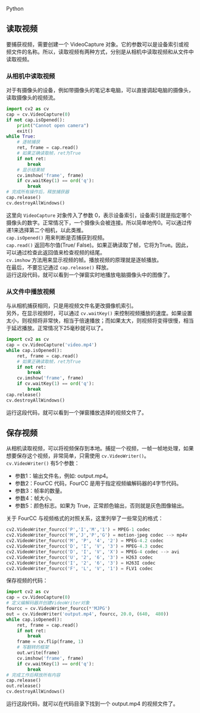 Python
<a name="Fq4bO"></a>
## 读取视频
要捕获视频，需要创建一个 VideoCapture 对象。它的参数可以是设备索引或视频文件的名称。所以，读取视频有两种方式，分别是从相机中读取视频和从文件中读取视频。
<a name="aos8w"></a>
### 从相机中读取视频
对于有摄像头的设备，例如带摄像头的笔记本电脑，可以直接调起电脑的摄像头，读取摄像头的视频流。
```python
import cv2 as cv
cap = cv.VideoCapture(0)
if not cap.isOpened():
    print("Cannot open camera")
    exit()
while True:
    # 逐帧捕获
    ret, frame = cap.read()
    # 如果正确读取帧，ret为True
    if not ret:
        break
    # 显示结果帧
    cv.imshow('frame', frame)
    if cv.waitKey(1) == ord('q'):
        break
# 完成所有操作后，释放捕获器
cap.release()
cv.destroyAllWindows()
```
这里向 `VideoCapture` 对象传入了参数 0，表示设备索引，设备索引就是指定哪个摄像头的数字。正常情况下，一个摄像头会被连接。所以简单地传0。可以通过传递1来选择第二个相机，以此类推。<br />`cap.isOpened()` 用来判断是否捕获到视频。<br />`cap.read()` 返回布尔值(True/ False)。如果正确读取了帧，它将为True。因此，可以通过检查此返回值来检查视频的结尾。<br />`cv.imshow` 方法用来显示视频的帧。播放视频的原理就是逐帧播放。<br />在最后，不要忘记通过 `cap.release()` 释放。<br />运行这段代码，就可以看到一个弹窗实时地播放电脑摄像头中的图像了。
<a name="Kl7LT"></a>
### 从文件中播放视频
与从相机捕获相同，只是用视频文件名更改摄像机索引。<br />另外，在显示视频时，可以通过 `cv.waitKey()` 来控制视频播放的速度。如果设置太小，则视频将非常快，相当于倍速播放；而如果太大，则视频将变得很慢，相当于延迟播放。正常情况下25毫秒就可以了。
```python
import cv2 as cv
cap = cv.VideoCapture('video.mp4')
while cap.isOpened():
    ret, frame = cap.read()
    # 如果正确读取帧，ret为True
    if not ret:
        break
    cv.imshow('frame', frame)
    if cv.waitKey(1) == ord('q'):
        break
cap.release()
cv.destroyAllWindows()
```
运行这段代码，就可以看到一个弹窗播放选择的视频文件了。
<a name="ls2Sy"></a>
## 保存视频
从相机读取视频，可以将视频保存到本地。捕捉一个视频，一帧一帧地处理，如果想要保存这个视频，非常简单，只需使用 `cv.VideoWriter()`。<br />`cv.VideoWriter()` 有5个参数：

- 参数1：输出文件名，例如: output.mp4。
- 参数2：FourCC 代码，FourCC 是用于指定视频编解码器的4字节代码。
- 参数3：帧率的数量。
- 参数4：帧大小。
- 参数5：颜色标志。如果为 True，正常颜色输出，否则就是灰色图像输出。

关于 FourCC 与视频格式的对照关系，这里列举了一些常见的格式：
```python
cv2.VideoWriter_fourcc('P','I','M','1') = MPEG-1 codec 
cv2.VideoWriter_fourcc('M','J','P','G') = motion-jpeg codec --> mp4v 
cv2.VideoWriter_fourcc('M', 'P', '4', '2') = MPEG-4.2 codec 
cv2.VideoWriter_fourcc('D', 'I', 'V', '3') = MPEG-4.3 codec 
cv2.VideoWriter_fourcc('D', 'I', 'V', 'X') = MPEG-4 codec --> avi 
cv2.VideoWriter_fourcc('U', '2', '6', '3') = H263 codec 
cv2.VideoWriter_fourcc('I', '2', '6', '3') = H263I codec 
cv2.VideoWriter_fourcc('F', 'L', 'V', '1') = FLV1 codec
```
保存视频的代码：
```python
import cv2 as cv
cap = cv.VideoCapture(0)
# 定义编解码器并创建VideoWriter对象
fourcc = cv.VideoWriter_fourcc(*'MJPG')
out = cv.VideoWriter('output.mp4', fourcc, 20.0, (640,  480))
while cap.isOpened():
    ret, frame = cap.read()
    if not ret:
        break
    frame = cv.flip(frame, 1)
    # 写翻转的框架
    out.write(frame)
    cv.imshow('frame', frame)
    if cv.waitKey(1) == ord('q'):
        break
# 完成工作后释放所有内容
cap.release()
out.release()
cv.destroyAllWindows()
```
运行这段代码，就可以在代码目录下找到一个 output.mp4 的视频文件了。
